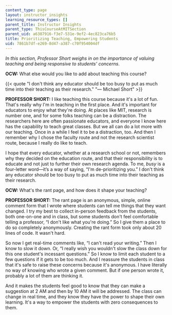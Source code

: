```yaml
---
content_type: page
layout: instructor_insights
learning_resource_types: []
parent_title: Instructor Insights
parent_type: ThisCourseAtMITSection
parent_uid: a6387916-f3e7-531e-9ef2-4ec823ca76b5
title: Prioritizing Teaching, Empowering Students
uid: 7861b7df-e269-8d47-a387-c70f954004df
---
```


_In this section, Professor Short weighs in on the importance of valuing teaching and being responsive to students’ concerns_.

**OCW:** What else would you like to add about teaching this course?

{{< quote "I don't think any educator should be too busy to put as much time into their teaching as their research." "— Michael Short" >}}

**PROFESSOR SHORT:** I like teaching this course because it's a lot of fun. That's really why I'm in teaching in the first place. And it's important for educators to enjoy what they're doing. At places like MIT, research is number one, and for some folks teaching can be a distraction. The researchers here are often passionate educators, and everyone I know here has the capability to teach great classes. But we all can do a lot more with our teaching. Once in a while I feel it to be a distraction, too. And then I remember why I chose the faculty route and not the research scientist route, because I really do like to teach.

I hope that every educator, whether at a research school or not, remembers why they decided on the education route, and that their responsibility is to educate and not just to further their own research agenda. To me, _busy_ is a four-letter word—it’s a way of saying, “I'm de-prioritizing you.” I don't think any educator should be too busy to put as much time into their teaching as their research.

**OCW:** What's the rant page, and how does it shape your teaching?

**PROFESSOR SHORT:** The rant page is an anonymous, simple, online comment form that I wrote where students can tell me things that they want changed. I try my best to collect in-person feedback from the students, both one-on-one and in class, but some students don't feel comfortable telling a professor, “I don't like what you're doing.” So I give them a place to do so completely anonymously. Creating the rant form took only about 20 lines of code. It wasn't hard.

So now I get real-time comments like, “I can't read your writing.” Then I know to slow it down. Or, “I really wish you wouldn't slow the class down for this one student's incessant questions.” So I know to limit each student to a few questions if it gets to be too much. And I reassure the students in class that it's safe to raise these concerns because it's anonymous. I have literally no way of knowing who wrote a given comment. But if one person wrote it, probably a lot of them are thinking it.

And it makes the students feel good to know that they can make a suggestion at 2 AM and then by 10 AM it will be addressed. The class can change in real time, and they know they have the power to shape their own learning. It's a way to empower the students with zero consequences to them.